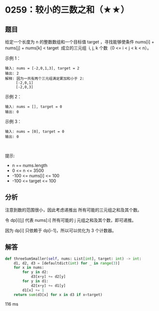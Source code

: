 # 0259：较小的三数之和（★★）


## 题目

给定一个长度为 n 的整数数组和一个目标值 target ，寻找能够使条件 nums[i] + nums[j] + nums[k] < target 
成立的三元组  i, j, k 个数（0 <= i < j < k < n）。

示例 1：

	输入: nums = [-2,0,1,3], target = 2
	输出: 2 
	解释: 因为一共有两个三元组满足累加和小于 2:
	     [-2,0,1]
		 [-2,0,3]

示例 2：

	输入: nums = [], target = 0
	输出: 0 

示例 3：

	输入: nums = [0], target = 0
	输出: 0 
 

提示:
- n == nums.length
- 0 <= n <= 3500
- -100 <= nums[i] <= 100
- -100 <= target <= 100

## 分析

注意到数的范围很小，因此考虑递推出 所有可能的三元组之和及其个数。

令 dp[i][j] 代表 nums[:i] 所有可能的 j 元组之和及其个数，即可递推。

因为 dp[i] 只依赖于 dp[i-1]，所以可以优化为 3 个计数器。

## 解答

```python
def threeSumSmaller(self, nums: List[int], target: int) -> int:
    d1, d2, d3 = [defaultdict(int) for _ in range(3)]
    for x in nums:
        for y in d2:
            d3[x+y] += d2[y]
        for y in d1:
            d2[x+y] += d1[y]
        d1[x] += 1
    return sum(d3[x] for x in d3 if x<target)
```
116 ms
